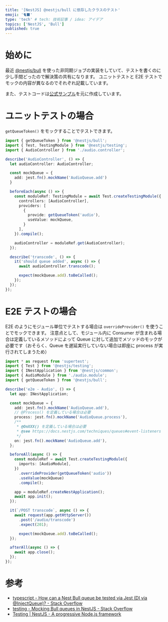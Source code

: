 ```yaml
---
title: '[NestJS] @nestjs/bull に依存したクラスのテスト'
emoji: '🐈‍⬛'
type: 'tech' # tech: 技術記事 / idea: アイデア
topics: ['NestJS', 'Bull']
published: true
---
```

# 始めに

最近 [@nestjs/bull](https://github.com/nestjs/bull) を使った非同期ジョブの実装をしていて、テストを書くのに少し手間どったので解決策の共有になります。
ユニットテストと E2E テストでモックの内容が異なるのでそれぞれ記載しています。

また、テストコードは[公式サンプル](https://github.com/nestjs/nest/tree/master/sample/26-queues)を元に作成しています。

# ユニットテストの場合

`getQueueToken()` をモックすることでテストできます。

```ts:audio.controller.spec.ts
import { getQueueToken } from '@nestjs/bull';
import { Test, TestingModule } from '@nestjs/testing';
import { AudioController } from './audio.controller';

describe('AudioController', () => {
  let audioController: AudioController;

  const mockQueue = {
    add: jest.fn().mockName('AudioQueue.add')
  }

  beforeEach(async () => {
    const moduleRef: TestingModule = await Test.createTestingModule({
      controllers: [AudioController],
      providers: [
        {
          provide: getQueueToken('audio'),
          useValue: mockQueue,
        }
      ],
    }).compile();

    audioController = moduleRef.get(AudioController);
  });

  describe('transcode', () => {
    it('should queue added', async () => {
      await audioController.transcode();

      expect(mockQueue.add).toBeCalled();
    });
  });
});
```

# E2E テストの場合

E2E のようにモジュール単位でテストする場合は `overrideProvider()` を使うことでモックできます。
注意点として、モジュール内に Consumer が含まれる場合は定義しているメソッドによって Queue に対して追加でメソッドのモックが必要です（おそらく、Queue を遅延実行していない場合は即座に process が実行されてしまうため）

```ts:audio.e2e.spec.ts
import * as request from 'supertest';
import { Test } from '@nestjs/testing';
import { INestApplication } from '@nestjs/common';
import { AudioModule } from './audio.module';
import { getQueueToken } from '@nestjs/bull';

describe('e2e - Audio', () => {
  let app: INestApplication;

  const mockQueue = {
    add: jest.fn().mockName('AudioQueue.add'),
    // @Process() を定義している場合は必要
    process: jest.fn().mockName('AudioQueue.process'),
    /**
     * @OnXXX() を定義している場合は必要
     * @see https://docs.nestjs.com/techniques/queues#event-listeners
     */
    on: jest.fn().mockName('AudioQueue.add'),
  };

  beforeAll(async () => {
    const moduleRef = await Test.createTestingModule({
      imports: [AudioModule],
    })
      .overrideProvider(getQueueToken('audio'))
      .useValue(mockQueue)
      .compile();

    app = moduleRef.createNestApplication();
    await app.init();
  });

  it(`/POST transcode`, async () => {
    await request(app.getHttpServer())
      .post('/audio/transcode')
      .expect(201);

      expect(mockQueue.add).toBeCalled();
  });

  afterAll(async () => {
    await app.close();
  });
});
```

# 参考

- [typescript - How can a Nest Bull queue be tested via Jest (DI via @InjectQueue)? - Stack Overflow](https://stackoverflow.com/questions/68214492/how-can-a-nest-bull-queue-be-tested-via-jest-di-via-injectqueue)
- [testing - Mocking Bull queues in NestJS - Stack Overflow](https://stackoverflow.com/questions/70563784/mocking-bull-queues-in-nestjs)
- [Testing | NestJS - A progressive Node.js framework](https://docs.nestjs.com/fundamentals/testing)
